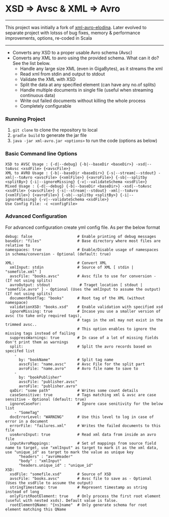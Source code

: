 # XSD => Avsc & XML => Avro
****
This project was initially a fork of [xml-avro-elodina](https://github.com/elodina/xml-avro).
Later evolved to separate project with lotsss of bug fixes, memory & performance improvements, options, re-coded in Scala
****
- Converts any XSD to a proper usable Avro schema (Avsc)
- Converts any XML to avro using the provided schema. What can it do? See the list below.
    - Handle any large size XML (even in GigaBytes), as it streams the xml
    - Read xml from stdin and output to stdout
    - Validate the XML with XSD
    - Split the data at any specified element (can have any no.of splits)
    - Handle multiple documents in single file (useful when streaming continuous data)
    - Write out failed documents without killing the whole process
    - Completely configurable

### Running Project
1. `git clone` to clone the repository to local
2. `gradle build` to generate the jar file
3. `java -jar xml-avro.jar <options>` to run the code (options as below) 

### Basic Command line Options
```
XSD to AVSC Usage : {-d|--debug} {-b|--baseDir <baseDir>} -xsd|--toAvsc <xsdFile> {<avscFile>}
XML to AVRO Usage : {-b|--baseDir <baseDir>} {-s|--stream|--stdout} -xml|--toAvro <avscFile> {<xmlFile>} {<avroFile>} {-sb|--splitby <splitBy>} {-i|--ignoreMissing} {-v|--validateSchema <xsdFile>}
Mixed Usage : {-d|--debug} {-b|--baseDir <baseDir>} -xsd|--toAvsc <xsdFile> {<avscFile>} {-s|--stream|--stdout} -xml|--toAvro {<xmlFile>} {<avroFile>} {-sb|--splitby <splitBy>} {-i|--ignoreMissing} {-v|--validateSchema <xsdFile>}
Use Config File: -c <configFile>
```

### Advanced Configuration
For advanced configuration create yml config file. As per the below format
```
debug: false                    # Enable printing of debug messages
baseDir: "files"                # Base directory where most files are relative to
namespaces: true                # Enable/Disable usage of namespaces in schema/conversion - Optional (default: true)

XML:                            # Convert XML
  xmlInput: stdin               # Source of XML [ stdin | "somefile.xml" ]
  avscFile: "books.avsc"        # Avsc file to use for conversion - (If not using splits)
  avroOutput: stdout             # Traget location [ stdout | "somefile.avro" ] - Optional (Uses the xmlInput to assume the output) (If not using splits)
  documentRootTag: "books"      # Root tag of the XML (without namespace)
  validationXSD: "books.xsd"    # Enable validation with specified xsd
  ignoreMissing: true           # Incase you use a smaller version of avsc (to take only required tags),
                                # tags in the xml may not exist in the trimmed avsc.. 
                                # This option enables to ignore the missing tags instead of failing
  suppressWarnings: true        # In case of a lot of missing fields don't print them as warnings
  split:                        # Split the avro records based on specifed list
    -
      by: "bookName"            # Split tag name
      avscFile: "name.avsc"     # Avsc File for the split part
      avroFile: "name.avro"     # Avro file name to save to
    -
      by: "bookPublisher"
      avscFile: "publisher.avsc"
      avroFile: "publisher.avro"
  qaDir: "some path"            # Writes some count details 
  caseSensitive: true           # Tags matching xml & avsc are case sensitive - Optional (default: true) 
  ignoreCaseFor:                # Ignore case senitivity for the below list
    - "SomeTag"
  docErrorLevel: "WARNING"      # Use this level to log in case of error in a document 
  errorFile: "failures.xml"     # Writes the failed documents to this file
  useAvroInput: true            # Read xml data from inside an avro file
  inputAvroMappings:            # Set of mappings from source field name to target, use "xmlInput" as target to mark it as the xml data, use "unique_id" as target to mark the value as unique key
      "headers" : "avroHeader"
      "body" : "xmlInput"
      "headers.unique_id" : "unique_id"
XSD:
  xsdFile: "somefile.xsd"       # Source of XSD
  avscFile: "books.avsc"        # Avsc file to save as - Optional (Uses the xsdFile to assume the output)
  stringTimestamp: true         # Represent timestamp as string instead of long
  onlyFirstRootElement: true    # Only process the first root element (useful with nested xsds). Default value is false.
  rootElementQName: "{ns}name"  # Only generate schema for root element matching this QName
```